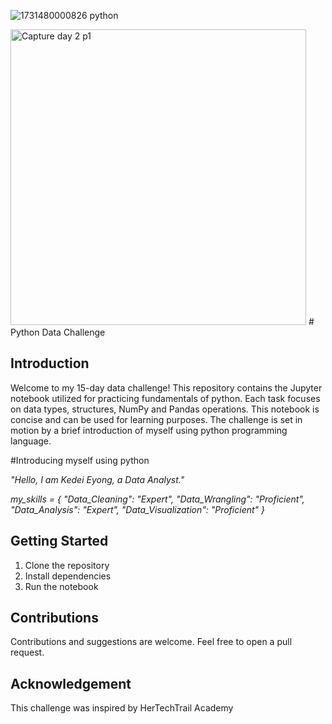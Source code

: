 ![1731480000826 python](https://github.com/user-attachments/assets/f4a69d60-bb5d-401a-8f42-0878d434b77b)

<img width="473" alt="Capture day 2 p1" src="https://github.com/user-attachments/assets/453739d3-cd24-421d-bb8d-6aba711efffb" />
# Python Data Challenge

## Introduction

Welcome to my 15-day data challenge! This repository contains the Jupyter notebook utilized for practicing fundamentals of python.
Each task focuses on data types, structures, NumPy and Pandas operations. This notebook is concise and can be used for learning purposes.
The challenge is set in motion by a brief introduction of myself using python programming language.

#Introducing myself using python

*"Hello, I am Kedei Eyong, a Data Analyst."*

*my_skills = {
    "Data_Cleaning": "Expert",
    "Data_Wrangling": "Proficient",
    "Data_Analysis": "Expert",
    "Data_Visualization": "Proficient"
}*


## Getting Started

1. Clone the repository
2. Install dependencies
3. Run the notebook

## Contributions

Contributions and suggestions are welcome. Feel free to open a pull request.

## Acknowledgement

This challenge was inspired by HerTechTrail Academy


